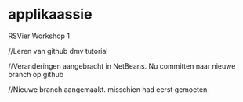 # applikaassie
RSVier Workshop 1

//Leren van github dmv tutorial

//Veranderingen aangebracht in NetBeans. Nu committen naar nieuwe branch op github

//Nieuwe branch aangemaakt. misschien had eerst gemoeten
